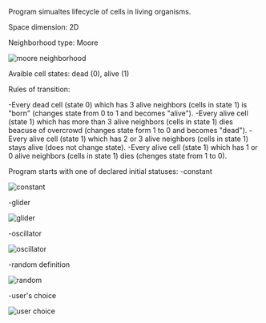 Program simualtes lifecycle of cells in living organisms.

Space dimension: 2D

Neighborhood type: Moore

![moore neighborhood](https://user-images.githubusercontent.com/61821034/112969928-fee71b00-914d-11eb-84dc-f9e353d1d303.PNG)

Avaible cell states: dead (0), alive (1)

Rules of transition:

-Every dead cell (state 0) which has 3 alive neighbors (cells in state 1) is "born" (changes state from 0 to 1 and becomes "alive").
-Every alive cell (state 1) which has more than 3 alive neighbors (cells in state 1) dies beacuse of overcrowd (changes state form 1 to 0 and becomes "dead").
-Every alive cell (state 1) which has 2 or 3 alive neighbors (cells in state 1) stays alive (does not change state).
-Every alive cell (state 1) which has 1 or 0 alive neighbors (cells in state 1) dies (chenges state from 1 to 0).

Program starts with one of declared initial statuses:
-constant

![constant](https://user-images.githubusercontent.com/61821034/112970449-7c129000-914e-11eb-87ce-89562fd930fc.PNG)

-glider

![glider](https://user-images.githubusercontent.com/61821034/112970474-82a10780-914e-11eb-82a3-985a53f33aae.PNG)

-oscillator

![oscillator](https://user-images.githubusercontent.com/61821034/112970519-92205080-914e-11eb-811c-e82327ad4c36.PNG)

-random definition

![random](https://user-images.githubusercontent.com/61821034/112970538-98163180-914e-11eb-9472-2f24942363fa.PNG)

-user's choice

![user choice](https://user-images.githubusercontent.com/61821034/112970580-a2383000-914e-11eb-841b-21fae8add8ea.PNG)
